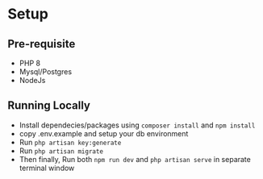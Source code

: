 # Setup

## Pre-requisite
- PHP 8
- Mysql/Postgres
- NodeJs

## Running Locally
- Install dependecies/packages using `composer install` and `npm install`
- copy .env.example and setup your db environment
- Run `php artisan key:generate`
- Run `php artisan migrate`
- Then finally, Run both `npm run dev` and `php artisan serve` in separate terminal window

